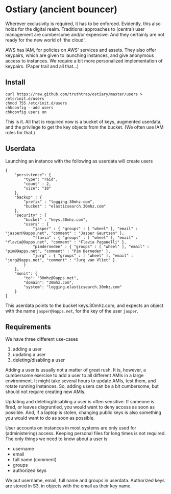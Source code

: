 # Ostiary (ancient bouncer)

Wherever exclusivity is required, it has to be enforced. Evidently, this also holds for the digital realm. Traditional approaches to (central) user management are cumbersome and/or expensive. And they certainly are not ready for the new world of 'the cloud'.

AWS has IAM, for policies on AWS' services and assets. They also offer keypairs, which are given to launching instances, and give anonymous access to instances. We require a bit more personalized implementation of keypairs. (Paper trail and all that...)

## Install

    curl https://raw.github.com/truthtrap/ostiary/master/users > /etc/init.d/users
    chmod 755 /etc/init.d/users
    chkconfig --add users
    chkconfig users on

This is it. All that is required now is a bucket of keys, augmented userdata, and the privilege to get the key objects from the bucket. (We often use IAM roles for that.)

## Userdata

Launching an instance with the following as userdata will create users

    {
        "persistence": {
            "type": "raid",
            "count" : 2,
            "size": "10"
        },
        "backup" : {
            "prefix" : "logging-30mhz-com",
            "bucket" : "elasticsearch.30mhz.com"
        },
        "security" : {
            "bucket" : "keys.30mhz.com",
            "users" : {
                "jasper" : { "groups" : [ "wheel" ], "email" : "jasper@9apps.net", "comment" : "Jasper Geurtsen" },
                "flavia" : { "groups" : [ "wheel" ], "email" : "flavia@9apps.net", "comment" : "Flavia Paganelli" },
                "pimderneden" : { "groups" : [ "wheel" ], "email" : "pim@9apps.net", "comment" : "Pim Derneden" },
                "jurg" : { "groups" : [ "wheel" ], "email" : "jurg@9apps.net", "comment" : "Jurg van Vliet" }
            }
        },
        "monit": {
            "to": "30mhz@9apps.net",
            "domain": "30mhz.com",
            "system": "logging.elasticsearch.30mhz.com"
        }
    }

This userdata points to the bucket keys.30mhz.com, and expects an object with the name `jasper@9apps.net`, for the key of the user `jasper`.

## Requirements

We have three different use-cases
1. adding a user
2. updating a user
3. deleting/disabling a user

Adding a user is usually not a matter of great rush. It is, however, a cumbersome exercise to add a user to all different AMIs in a large environment. It might take several hours to update AMIs, test them, and rotate running instances. So, adding users can be a bit cumbersome, but should not require creating new AMIs.

Updating and deleting/disabling a user is often sensitive. If someone is fired, or leaves disgruntled, you would want to deny access as soon as possible. And, if a laptop is stolen, changing public keys is also something you would want to do as soon as possible.

User accounts on instances in most systems are only used for (administering) access. Keeping personal files for long times is not required. The only things we need to know about a user is
* username
* email
* full name (comment)
* groups
* authorized keys

We put username, email, full name and groups in userdata. Authorized keys are stored in S3, in objects with the email as their key name.
